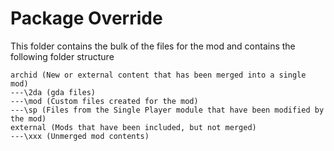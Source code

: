 # Package Override
This folder contains the bulk of the files for the mod and contains the following folder structure

```
archid (New or external content that has been merged into a single mod)
---\2da (gda files)
---\mod (Custom files created for the mod)
---\sp (Files from the Single Player module that have been modified by the mod)
external (Mods that have been included, but not merged)
---\xxx (Unmerged mod contents)
```